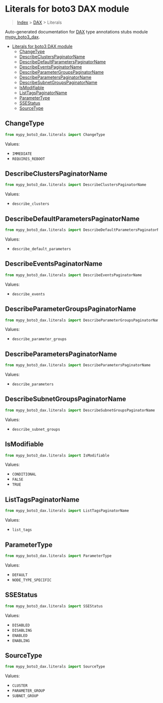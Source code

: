 # Literals for boto3 DAX module

> [Index](../index.md) > [DAX](./index.md) > Literals

Auto-generated documentation for [DAX](https://boto3.amazonaws.com/v1/documentation/api/latest/reference/services/dax.html#DAX)
type annotations stubs module [mypy_boto3_dax](https://pypi.org/project/mypy-boto3-dax/).

- [Literals for boto3 DAX module](#literals-for-boto3-dax-module)
  - [ChangeType](#changetype)
  - [DescribeClustersPaginatorName](#describeclusterspaginatorname)
  - [DescribeDefaultParametersPaginatorName](#describedefaultparameterspaginatorname)
  - [DescribeEventsPaginatorName](#describeeventspaginatorname)
  - [DescribeParameterGroupsPaginatorName](#describeparametergroupspaginatorname)
  - [DescribeParametersPaginatorName](#describeparameterspaginatorname)
  - [DescribeSubnetGroupsPaginatorName](#describesubnetgroupspaginatorname)
  - [IsModifiable](#ismodifiable)
  - [ListTagsPaginatorName](#listtagspaginatorname)
  - [ParameterType](#parametertype)
  - [SSEStatus](#ssestatus)
  - [SourceType](#sourcetype)

## ChangeType

```python
from mypy_boto3_dax.literals import ChangeType
```

Values:

- `IMMEDIATE`
- `REQUIRES_REBOOT`

## DescribeClustersPaginatorName

```python
from mypy_boto3_dax.literals import DescribeClustersPaginatorName
```

Values:

- `describe_clusters`

## DescribeDefaultParametersPaginatorName

```python
from mypy_boto3_dax.literals import DescribeDefaultParametersPaginatorName
```

Values:

- `describe_default_parameters`

## DescribeEventsPaginatorName

```python
from mypy_boto3_dax.literals import DescribeEventsPaginatorName
```

Values:

- `describe_events`

## DescribeParameterGroupsPaginatorName

```python
from mypy_boto3_dax.literals import DescribeParameterGroupsPaginatorName
```

Values:

- `describe_parameter_groups`

## DescribeParametersPaginatorName

```python
from mypy_boto3_dax.literals import DescribeParametersPaginatorName
```

Values:

- `describe_parameters`

## DescribeSubnetGroupsPaginatorName

```python
from mypy_boto3_dax.literals import DescribeSubnetGroupsPaginatorName
```

Values:

- `describe_subnet_groups`

## IsModifiable

```python
from mypy_boto3_dax.literals import IsModifiable
```

Values:

- `CONDITIONAL`
- `FALSE`
- `TRUE`

## ListTagsPaginatorName

```python
from mypy_boto3_dax.literals import ListTagsPaginatorName
```

Values:

- `list_tags`

## ParameterType

```python
from mypy_boto3_dax.literals import ParameterType
```

Values:

- `DEFAULT`
- `NODE_TYPE_SPECIFIC`

## SSEStatus

```python
from mypy_boto3_dax.literals import SSEStatus
```

Values:

- `DISABLED`
- `DISABLING`
- `ENABLED`
- `ENABLING`

## SourceType

```python
from mypy_boto3_dax.literals import SourceType
```

Values:

- `CLUSTER`
- `PARAMETER_GROUP`
- `SUBNET_GROUP`
